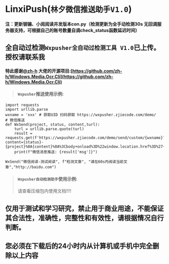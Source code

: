 # LinxiPush(`林夕微信推送助手V1.0`)
#### 注：更新钢镚、小阅阅读并发版本con.py（检测更新为全手动检测30s 无回调服务器支持，可根据自己的账号数量自调check_status函数延迟时间）

## 全自动过检测`Wxpusher全自动过检测工具 V1.0`已上传。授权请联系我
#### 特此感谢[@zh-h](https://github.com/zh-h) 大佬的开源项目:[https://github.com/zh-h/Windows.Media.Ocr.Cli](https://github.com/zh-h/Windows.Media.Ocr.Cli)

> #### `Wxpusher`推送使用示例:

    import requests
	import urllib.parse
	wxname = 'xxx' # 获取UID 扫码获取 https://wxpusher.zjiecode.com/demo/
	# 微信推送
	def WxSend(project, status, content,turl):
    	turl = urllib.parse.quote(turl)
    	result = requests.get(f'https://wxpusher.zjiecode.com/demo/send/custom/{wxname}?content={status}-{project}%0A{content}%0A%3Cbody+onload%3D%22window.location.href%3D%27{turl}%27%22%3E').json()
    	print(f"微信消息推送: {result['msg']}")

	WxSend("微信阅读-测试阅读", f"检测文章", "请在60s内阅读当前文章","http://baidu.com")
> #### `Wxpusher自动检测助手`使用示例:
> 请查看压缩包内使用文档!!!!
## 仅用于测试和学习研究，禁止用于商业用途，不能保证其合法性，准确性，完整性和有效性，请根据情况自行判断。
## 您必须在下载后的24小时内从计算机或手机中完全删除以上内容
